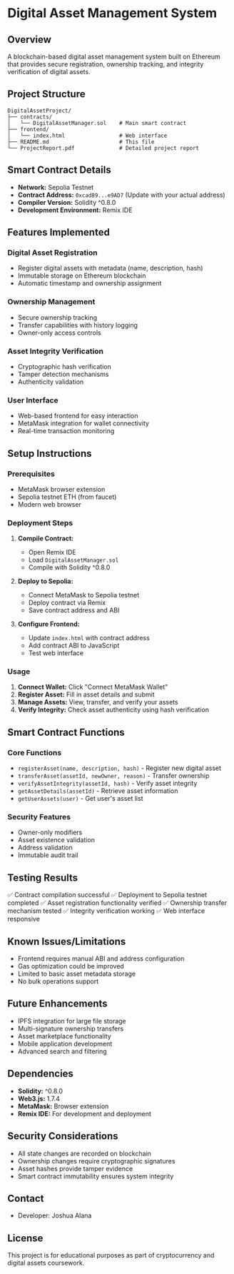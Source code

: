 # Digital Asset Management System

## Overview
A blockchain-based digital asset management system built on Ethereum that provides secure registration, ownership tracking, and integrity verification of digital assets.

## Project Structure
```
DigitalAssetProject/
├── contracts/
│   └── DigitalAssetManager.sol    # Main smart contract
├── frontend/
│   └── index.html                 # Web interface
├── README.md                      # This file
└── ProjectReport.pdf              # Detailed project report
```

## Smart Contract Details
- **Network:** Sepolia Testnet
- **Contract Address:** `0xcad89...e9AD7` (Update with your actual address)
- **Compiler Version:** Solidity ^0.8.0
- **Development Environment:** Remix IDE

## Features Implemented

### Digital Asset Registration
- Register digital assets with metadata (name, description, hash)
- Immutable storage on Ethereum blockchain
- Automatic timestamp and ownership assignment

### Ownership Management
- Secure ownership tracking
- Transfer capabilities with history logging
- Owner-only access controls

### Asset Integrity Verification
- Cryptographic hash verification
- Tamper detection mechanisms
- Authenticity validation

### User Interface
- Web-based frontend for easy interaction
- MetaMask integration for wallet connectivity
- Real-time transaction monitoring

## Setup Instructions

### Prerequisites
- MetaMask browser extension
- Sepolia testnet ETH (from faucet)
- Modern web browser

### Deployment Steps
1. **Compile Contract:**
   - Open Remix IDE
   - Load `DigitalAssetManager.sol`
   - Compile with Solidity ^0.8.0

2. **Deploy to Sepolia:**
   - Connect MetaMask to Sepolia testnet
   - Deploy contract via Remix
   - Save contract address and ABI

3. **Configure Frontend:**
   - Update `index.html` with contract address
   - Add contract ABI to JavaScript
   - Test web interface

### Usage
1. **Connect Wallet:** Click "Connect MetaMask Wallet"
2. **Register Asset:** Fill in asset details and submit
3. **Manage Assets:** View, transfer, and verify your assets
4. **Verify Integrity:** Check asset authenticity using hash verification

## Smart Contract Functions

### Core Functions
- `registerAsset(name, description, hash)` - Register new digital asset
- `transferAsset(assetId, newOwner, reason)` - Transfer ownership
- `verifyAssetIntegrity(assetId, hash)` - Verify asset integrity
- `getAssetDetails(assetId)` - Retrieve asset information
- `getUserAssets(user)` - Get user's asset list

### Security Features
- Owner-only modifiers
- Asset existence validation
- Address validation
- Immutable audit trail

## Testing Results
✅ Contract compilation successful
✅ Deployment to Sepolia testnet completed
✅ Asset registration functionality verified
✅ Ownership transfer mechanism tested
✅ Integrity verification working
✅ Web interface responsive

## Known Issues/Limitations
- Frontend requires manual ABI and address configuration
- Gas optimization could be improved
- Limited to basic asset metadata storage
- No bulk operations support

## Future Enhancements
- IPFS integration for large file storage
- Multi-signature ownership transfers
- Asset marketplace functionality
- Mobile application development
- Advanced search and filtering

## Dependencies
- **Solidity:** ^0.8.0
- **Web3.js:** 1.7.4
- **MetaMask:** Browser extension
- **Remix IDE:** For development and deployment

## Security Considerations
- All state changes are recorded on blockchain
- Ownership changes require cryptographic signatures
- Asset hashes provide tamper evidence
- Smart contract immutability ensures system integrity

## Contact
- Developer: Joshua Alana

## License
This project is for educational purposes as part of cryptocurrency and digital assets coursework.
